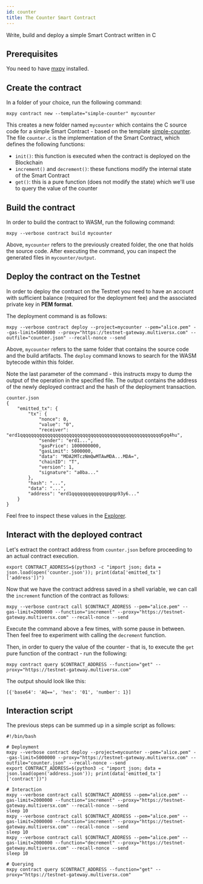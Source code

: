 ```yaml
---
id: counter
title: The Counter Smart Contract
---
```


[comment]: # (mx-context-auto)

Write, build and deploy a simple Smart Contract written in C

[comment]: # (mx-context-auto)

## **Prerequisites**

You need to have [mxpy](/sdk-and-tools/sdk-py/installing-mxpy) installed.

[comment]: # (mx-context-auto)

## **Create the contract**

In a folder of your choice, run the following command:

```
mxpy contract new --template="simple-counter" mycounter
```

This creates a new folder named `mycounter` which contains the C source code for a simple Smart Contract - based on the template [simple-counter](https://github.com/multiversx/mx-sc-examples/tree/master/simple-counter). The file `counter.c` is the implementation of the Smart Contract, which defines the following functions:

- `init()`: this function is executed when the contract is deployed on the Blockchain
- `increment()` and `decrement()`: these functions modify the internal state of the Smart Contract
- `get()`: this is a pure function (does not modify the state) which we'll use to query the value of the counter

[comment]: # (mx-context-auto)

## **Build the contract**

In order to build the contract to WASM, run the following command:

```
mxpy --verbose contract build mycounter
```

Above, `mycounter` refers to the previously created folder, the one that holds the source code. After executing the command, you can inspect the generated files in `mycounter/output`.

[comment]: # (mx-context-auto)

## **Deploy the contract on the Testnet**

In order to deploy the contract on the Testnet you need to have an account with sufficient balance (required for the deployment fee) and the associated private key in **PEM format**.

The deployment command is as follows:

```
mxpy --verbose contract deploy --project=mycounter --pem="alice.pem" --gas-limit=5000000 --proxy="https://testnet-gateway.multiversx.com" --outfile="counter.json" --recall-nonce --send
```

Above, `mycounter` refers to the same folder that contains the source code and the build artifacts. The `deploy` command knows to search for the WASM bytecode within this folder.

Note the last parameter of the command - this instructs mxpy to dump the output of the operation in the specified file. The output contains the address of the newly deployed contract and the hash of the deployment transaction.

```
counter.json
{
    "emitted_tx": {
        "tx": {
            "nonce": 0,
            "value": "0",
            "receiver": "erd1qqqqqqqqqqqqqqqqqqqqqqqqqqqqqqqqqqqqqqqqqqqqqqqqqqqq6gq4hu",
            "sender": "erd1...",
            "gasPrice": 1000000000,
            "gasLimit": 5000000,
            "data": "MDA2MTczNmQwMTAwMDA...MDA=",
            "chainID": "T",
            "version": 1,
            "signature": "a0ba..."
        },
        "hash": "...",
        "data": "...",
        "address": "erd1qqqqqqqqqqqqqpgqp93y6..."
    }
}
```

Feel free to inspect these values in the [Explorer](https://explorer.multiversx.com/).

[comment]: # (mx-context-auto)

## **Interact with the deployed contract**

Let's extract the contract address from `counter.json` before proceeding to an actual contract execution.

```
export CONTRACT_ADDRESS=$(python3 -c "import json; data = json.load(open('counter.json')); print(data['emitted_tx']['address'])")
```

Now that we have the contract address saved in a shell variable, we can call the `increment` function of the contract as follows:

```
mxpy --verbose contract call $CONTRACT_ADDRESS --pem="alice.pem" --gas-limit=2000000 --function="increment" --proxy="https://testnet-gateway.multiversx.com" --recall-nonce --send
```

Execute the command above a few times, with some pause in between. Then feel free to experiment with calling the `decrement` function.

Then, in order to query the value of the counter - that is, to execute the `get` pure function of the contract - run the following:

```
mxpy contract query $CONTRACT_ADDRESS --function="get" --proxy="https://testnet-gateway.multiversx.com"
```

The output should look like this:

```
[{'base64': 'AQ==', 'hex': '01', 'number': 1}]
```

[comment]: # (mx-context-auto)

## **Interaction script**

The previous steps can be summed up in a simple script as follows:

```
#!/bin/bash

# Deployment
mxpy --verbose contract deploy --project=mycounter --pem="alice.pem" --gas-limit=5000000 --proxy="https://testnet-gateway.multiversx.com" --outfile="counter.json" --recall-nonce --send
export CONTRACT_ADDRESS=$(python3 -c "import json; data = json.load(open('address.json')); print(data['emitted_tx']['contract'])")

# Interaction
mxpy --verbose contract call $CONTRACT_ADDRESS --pem="alice.pem" --gas-limit=2000000 --function="increment" --proxy="https://testnet-gateway.multiversx.com" --recall-nonce --send
sleep 10
mxpy --verbose contract call $CONTRACT_ADDRESS --pem="alice.pem" --gas-limit=2000000 --function="increment" --proxy="https://testnet-gateway.multiversx.com" --recall-nonce --send
sleep 10
mxpy --verbose contract call $CONTRACT_ADDRESS --pem="alice.pem" --gas-limit=2000000 --function="decrement" --proxy="https://testnet-gateway.multiversx.com" --recall-nonce --send
sleep 10

# Querying
mxpy contract query $CONTRACT_ADDRESS --function="get" --proxy="https://testnet-gateway.multiversx.com"
```
